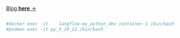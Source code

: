 [Blog **here** →](https://fossengineer.com/free-open-source-chat-bots/)

```sh

#docker exec -it  	langflow-my_python_dev_container-1 /bin/bash
#podman exec -it py_3_10_12 /bin/bash
```